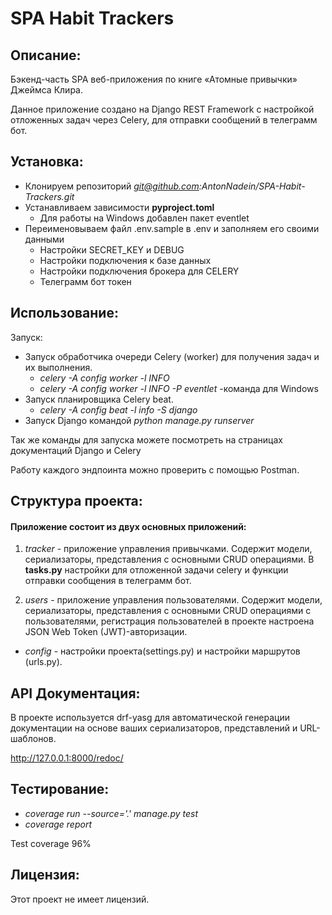 # SPA Habit Trackers

## Описание:

Бэкенд-часть SPA веб-приложения по книге «Атомные привычки» Джеймса Клира.

Данное приложение создано на Django REST Framework с настройкой отложенных задач через Celery,
для отправки сообщений в телеграмм бот.

## Установка:

* Клонируем репозиторий *git@github.com:AntonNadein/SPA-Habit-Trackers.git*
* Устанавливаем зависимости **pyproject.toml**
  * Для работы на Windows добавлен пакет eventlet
* Переименовываем файл .env.sample в .env и заполняем его своими данными
    * Настройки SECRET_KEY и DEBUG
    * Настройки подключения к базе данных
    * Настройки подключения брокера для CELERY
    * Телеграмм бот токен

## Использование:

Запуск:
* Запуск обработчика очереди Celery (worker) для получения задач и их выполнения. 
  * *celery -A config worker -l INFO*
  * *celery -A config worker -l INFO -P eventlet* -команда для Windows 
* Запуск планировщика Celery beat.
  * *celery -A config beat -l info -S django*
* Запуск Django командой *python manage.py runserver*

Так же команды для запуска можете посмотреть на страницах документаций Django и Celery

Работу каждого эндпоинта можно проверить с помощью Postman.

## Структура проекта:

#### Приложение состоит из двух основных приложений:

1. *tracker* - приложение управления привычками. Содержит модели, сериализаторы, представления с основными CRUD
 операциями. В **tasks.py** настройки для отложенной задачи celery и функции отправки сообщения в телеграмм бот.

2. *users* - приложение управления пользователями. Содержит модели, сериализаторы, представления с основными 
CRUD операциями с пользователями, регистрация пользователей в проекте настроена JSON Web Token (JWT)-авторизации.

* *config* - настройки проекта(settings.py) и настройки маршрутов (urls.py).

## API Документация:
В проекте используется drf-yasg для автоматической генерации документации на основе ваших сериализаторов,
представлений и URL-шаблонов.

http://127.0.0.1:8000/redoc/

## Тестирование:
* *coverage run --source='.' manage.py test*
* *coverage report*

Test coverage 96%

## Лицензия:
Этот проект не имеет лицензий.